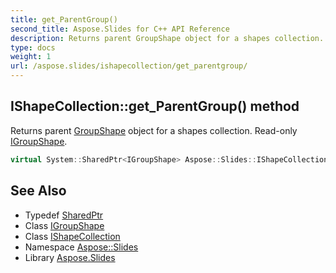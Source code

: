 ```yaml
---
title: get_ParentGroup()
second_title: Aspose.Slides for C++ API Reference
description: Returns parent GroupShape object for a shapes collection. Read-only IGroupShape.
type: docs
weight: 1
url: /aspose.slides/ishapecollection/get_parentgroup/
---
```

## IShapeCollection::get_ParentGroup() method


Returns parent [GroupShape](../../groupshape/) object for a shapes collection. Read-only [IGroupShape](../../igroupshape/).

```cpp
virtual System::SharedPtr<IGroupShape> Aspose::Slides::IShapeCollection::get_ParentGroup()=0
```

## See Also

* Typedef [SharedPtr](../../../system/sharedptr/)
* Class [IGroupShape](../../igroupshape/)
* Class [IShapeCollection](../)
* Namespace [Aspose::Slides](../../)
* Library [Aspose.Slides](../../../)
